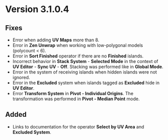 # Version 3.1.0.4

## Fixes

- Error when adding **UV Maps** more than 8.
- Error in **Zen Unwrap** when working with low-polygonal models (polycount < 6).
- Error in **Sort Finished** operator if there are no **Finished** islands.
- Incorrect behavior in **Stack System** - **Selected Mode** in the context of **UV Editor** - **Sync UV** - **Off**. Stacking was performed like in **Global Mode**.
- Error in the system of receiving islands when hidden islands were not ignored.
- Error in the **Excluded** system when islands tagged as **Excluded** hide in **UV Editor**.
- Error **Transform System** in **Pivot - Individual Origins**. The transformation was performed in **Pivot - Median Point** mode.

## Added

- Links to documentation for the operator **Select by UV Area** and **Excluded System**.